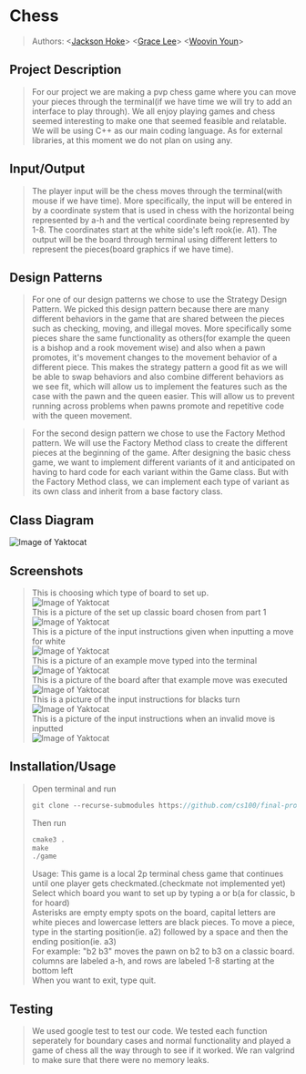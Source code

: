 # Chess
 
 > Authors: \<[Jackson Hoke](https://github.com/JacksonMHoke)\>
 > \<[Grace Lee](https://github.com/glee139)\>
 > \<[Woovin Youn](https://github.com/groovinwoovin)\>

## Project Description
 > For our project we are making a pvp chess game where you can move your pieces through the terminal(if we have time we will try to add an interface to play through). We all enjoy playing games and chess seemed interesting to make one that seemed feasible and relatable. We will be using C++ as our main coding language. As for external libraries, at this moment we do not plan on using any. 
## Input/Output
 >The player input will be the chess moves through the terminal(with mouse if we have time). More specifically, the input will be entered in by a coordinate system that is used in chess with the horizontal being represented by a-h and the vertical coordinate being represented by 1-8. The coordinates start at the white side's left rook(ie. A1). The output will be the board through terminal using different letters to represent the pieces(board graphics if we have time).
## Design Patterns
 > For one of our design patterns we chose to use the Strategy Design Pattern. We picked this design pattern because there are many different behaviors in the game that are shared between the pieces such as checking, moving, and illegal moves. More specifically some pieces share the same functionality as others(for example the queen is a bishop and a rook movement wise) and also when a pawn promotes, it's movement changes to the movement behavior of a different piece. This makes the strategy pattern a good fit as we will be able to swap behaviors and also combine different behaviors as we see fit, which will allow us to implement the features such as the case with the pawn and the queen easier. This will allow us to prevent running across problems when pawns promote and repetitive code with the queen movement.
 
 > For the second design pattern we chose to use the Factory Method pattern. We will use the Factory Method class to create the different pieces at the beginning of the game. After designing the basic chess game, we want to implement different variants of it and anticipated on having to hard code for each variant within the Game class. But with the Factory Method class, we can implement each type of variant as its own class and inherit from a base factory class.

## Class Diagram
![Image of Yaktocat](https://github.com/cs100/final-project-wyoun005-glee139-jhoke001/blob/master/Chess_Diagram.png)

 ## Screenshots
 > This is choosing which type of board to set up.\
 > ![Image of Yaktocat](https://github.com/cs100/final-project-wyoun005-glee139-jhoke001/blob/master/screenshots/input1.png)\
 > This is a picture of the set up classic board chosen from part 1\
 > ![Image of Yaktocat](https://github.com/cs100/final-project-wyoun005-glee139-jhoke001/blob/master/screenshots/board10.png)\
 > This is a picture of the input instructions given when inputting a move for white\
 > ![Image of Yaktocat](https://github.com/cs100/final-project-wyoun005-glee139-jhoke001/blob/master/screenshots/input2.png)\
 > This is a picture of an example move typed into the terminal\
 > ![Image of Yaktocat](https://github.com/cs100/final-project-wyoun005-glee139-jhoke001/blob/master/screenshots/input3.png)\
 > This is a picture of the board after that example move was executed\
 > ![Image of Yaktocat](https://github.com/cs100/final-project-wyoun005-glee139-jhoke001/blob/master/screenshots/board20.png)\
 > This is a picture of the input instructions for blacks turn\
 > ![Image of Yaktocat](https://github.com/cs100/final-project-wyoun005-glee139-jhoke001/blob/master/screenshots/input4.png)\
 > This is a picture of the input instructions when an invalid move is inputted\
 > ![Image of Yaktocat](https://github.com/cs100/final-project-wyoun005-glee139-jhoke001/blob/master/screenshots/input5.png)
 ## Installation/Usage
 > Open terminal and run 
 > ```c++
 > git clone --recurse-submodules https://github.com/cs100/final-project-wyoun005-glee139-jhoke001.git
 > ```
 > Then run
 > ```c++
 > cmake3 .
 > make
 > ./game
 > ```
 > Usage:
 This game is a local 2p terminal chess game that continues until one player gets checkmated.(checkmate not implemented yet)\
 Select which board you want to set up by typing a or b(a for classic, b for hoard)\
 Asterisks are empty empty spots on the board, capital letters are white pieces and lowercase letters are black pieces.
 To move a piece, type in the starting position(ie. a2) followed by a space and then the ending position(ie. a3)\
  For example: "b2 b3" moves the pawn on b2 to b3 on a classic board.\
  columns are labeled a-h, and rows are labeled 1-8 starting at the bottom left\
  When you want to exit, type quit.
 ## Testing
 > We used google test to test our code. We tested each function seperately for boundary cases and normal functionality and played a game of chess all the way through to see if it worked. We ran valgrind to make sure that there were no memory leaks.
 

